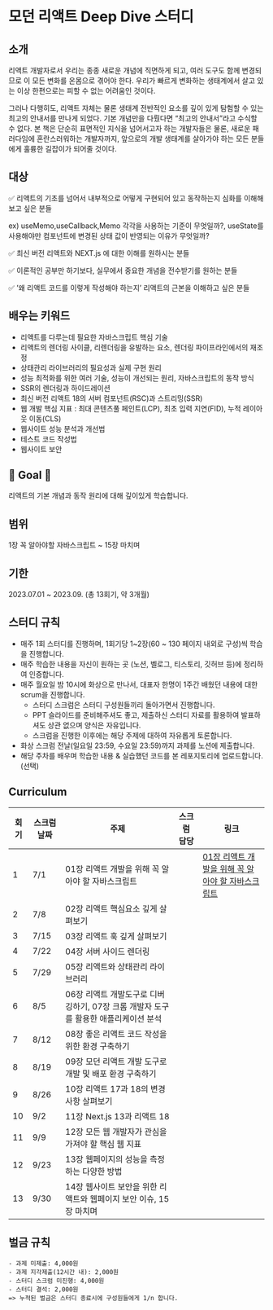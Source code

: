 # 모던 리액트 Deep Dive 스터디

## 소개

리액트 개발자로서 우리는 종종 새로운 개념에 직면하게 되고, 여러 도구도 함께 변경되므로 이 모든 변화를 온몸으로 겪어야 한다. 우리가 빠르게 변화하는 생태계에서 살고 있는 이상 한편으로는 피할 수 없는 어려움인 것이다.

그러나 다행히도, 리액트 자체는 물론 생태계 전반적인 요소를 깊이 있게 탐험할 수 있는 최고의 안내서를 만나게 되었다. 기본 개념만을 다뤘다면 “최고의 안내서”라고 수식할 수 없다. 본 책은 단순히 표면적인 지식을 넘어서고자 하는 개발자들은 물론, 새로운 패러다임에 혼란스러워하는 개발자까지, 앞으로의 개발 생태계를 살아가야 하는 모든 분들에게 훌륭한 길잡이가 되어줄 것이다.

## 대상

✅ 리액트의 기초를 넘어서 내부적으로 어떻게 구현되어 있고 동작하는지 심화를 이해해보고 싶은 분들

ex) useMemo,useCallback,Memo 각각을 사용하는 기준이 무엇일까?, useState를 사용해야만 컴포넌트에 변경된 상태 값이 반영되는 이유가 무엇일까?

✅ 최신 버전 리액트와 NEXT.js 에 대한 이해를 원하시는 분들

✅ 이론적인 공부만 하기보다, 실무에서 중요한 개념을 전수받기를 원하는 분들

✅ ’왜 리액트 코드를 이렇게 작성해야 하는지’ 리액트의 근본을 이해하고 싶은 분들

## 배우는 키워드

- 리액트를 다루는데 필요한 자바스크립트 핵심 기술
- 리액트의 렌더링 사이클, 리렌더링을 유발하는 요소, 렌더링 파이프라인에서의 재조정
- 상태관리 라이브러리의 필요성과 실제 구현 원리
- 성능 최적화를 위한 여러 기술, 성능이 개선되는 원리, 자바스크립트의 동작 방식
- SSR의 렌더링과 하이드레이션
- 최신 버전 리액트 18의 서버 컴포넌트(RSC)과 스트리밍(SSR)
- 웹 개발 핵심 지표 : 최대 콘텐츠풀 페인트(LCP), 최초 입력 지연(FID), 누적 레이아웃 이동(CLS)
- 웹사이트 성능 분석과 개선법
- 테스트 코드 작성법
- 웹사이트 보안

## 🏁 Goal 🏁

리액트의 기본 개념과 동작 원리에 대해 깊이있게 학습합니다.

## 범위

1장 꼭 알아야할 자바스크립트 ~ 15장 마치며

## 기한

2023.07.01 ~ 2023.09. (총 13회기, 약 3개월)

## 스터디 규칙

- 매주 1회 스터디를 진행하며, 1회기당 1~2장(60 ~ 130 페이지 내외로 구성)씩 학습을 진행합니다.
- 매주 학습한 내용을 자신이 원하는 곳 (노션, 벨로그, 티스토리, 깃허브 등)에 정리하여 인증합니다.
- 매주 월요일 밤 10시에 화상으로 만나서, 대표자 한명이 1주간 배웠던 내용에 대한 scrum을 진행합니다.
  - 스터디 스크럼은 스터디 구성원들끼리 돌아가면서 진행합니다.
  - PPT 슬라이드를 준비해주셔도 좋고, 제출하신 스터디 자료를 활용하여 발표하셔도 상관 없으며 양식은 자유입니다.
  - 스크럼을 진행한 이후에는 해당 주제에 대하여 자유롭게 토론합니다.
- 화상 스크럼 전날(일요일 23:59, 수요일 23:59)까지 과제를 노션에 제출합니다.
- 해당 주차를 배우며 학습한 내용 & 실습했던 코드를 본 레포지토리에 업로드합니다. (선택)

## Curriculum

| 회기 | 스크럼 날짜 | 주제                                                                                | 스크럼 담당 | 링크                                                                                                                             |
| ---- | ----------- | ----------------------------------------------------------------------------------- | ----------- | -------------------------------------------------------------------------------------------------------------------------------- |
| 1    | 7/1         | 01장 리액트 개발을 위해 꼭 알아야 할 자바스크립트                                   |             | [01장 리액트 개발을 위해 꼭 알아야 할 자바스크립트](https://kimaebine.notion.site/Chap01-a37c03b4d1644eb181d9994f7af04a17?pvs=4) |
| 2    | 7/8         | 02장 리액트 핵심요소 깊게 살펴보기                                                  |             |                                                                                                                                  |
| 3    | 7/15        | 03장 리액트 훅 깊게 살펴보기                                                        |             |                                                                                                                                  |
| 4    | 7/22        | 04장 서버 사이드 렌더링                                                             |             |                                                                                                                                  |
| 5    | 7/29        | 05장 리액트와 상태관리 라이브러리                                                   |             |                                                                                                                                  |
| 6    | 8/5         | 06장 리액트 개발도구로 디버깅하기, 07장 크롬 개발자 도구를 활용한 애플리케이션 분석 |             |                                                                                                                                  |
| 7    | 8/12        | 08장 좋은 리액트 코드 작성을 위한 환경 구축하기                                     |             |                                                                                                                                  |
| 8    | 8/19        | 09장 모던 리액트 개발 도구로 개발 및 배포 환경 구축하기                             |             |                                                                                                                                  |
| 9    | 8/26        | 10장 리액트 17과 18의 변경사항 살펴보기                                             |             |                                                                                                                                  |
| 10   | 9/2         | 11장 Next.js 13과 리액트 18                                                         |             |                                                                                                                                  |
| 11   | 9/9         | 12장 모든 웹 개발자가 관심을 가져야 할 핵심 웹 지표                                 |             |                                                                                                                                  |
| 12   | 9/23        | 13장 웹페이지의 성능을 측정하는 다양한 방법                                         |             |                                                                                                                                  |
| 13   | 9/30        | 14장 웹사이트 보안을 위한 리액트와 웹페이지 보안 이슈, 15장 마치며                  |             |                                                                                                                                  |

## 벌금 규칙

    - 과제 미제출: 4,000원
    - 과제 지각제출(12시간 내): 2,000원
    - 스터디 스크럼 미진행: 4,000원
    - 스터디 결석: 2,000원
    => 누적된 벌금은 스터디 종료시에 구성원들에게 1/n 합니다.
